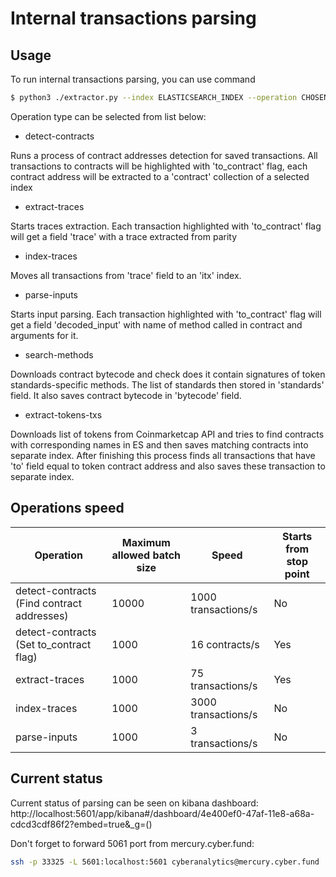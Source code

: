 # Internal transactions parsing
## Usage
To run internal transactions parsing, you can use command 
```bash
$ python3 ./extractor.py --index ELASTICSEARCH_INDEX --operation CHOSEN_OPERATION
```
Operation type can be selected from list below:
- detect-contracts

Runs a process of contract addresses detection for saved transactions. All transactions to contracts will be highlighted with 'to_contract' flag, each contract address will be extracted to a 'contract' collection of a selected index
- extract-traces

Starts traces extraction. Each transaction highlighted with 'to_contract' flag will get a field 'trace' with a trace extracted from parity
- index-traces

Moves all transactions from 'trace' field to an 'itx' index.
- parse-inputs

Starts input parsing. Each transaction highlighted with 'to_contract' flag will get a field 'decoded_input' with name of method called in contract and arguments for it.

- search-methods

Downloads contract bytecode and check does it contain signatures of token standards-specific methods. The list of standards then stored in 'standards' field. It also saves contract bytecode in 'bytecode' field. 

- extract-tokens-txs

Downloads list of tokens from Coinmarketcap API and tries to find contracts with corresponding names in ES and then saves matching contracts into separate index. After finishing this process finds all transactions that have 'to' field equal to token contract address and also saves these transaction to separate index.

## Operations speed

| Operation                                  | Maximum allowed batch size | Speed               | Starts from stop point |
|--------------------------------------------|----------------------------|---------------------|------------------------|
| detect-contracts (Find contract addresses) | 10000                      | 1000 transactions/s | No                     |
| detect-contracts (Set to_contract flag)    | 1000                       | 16 contracts/s      | Yes                    |
| extract-traces                             | 1000                       | 75 transactions/s   | Yes                    |
| index-traces                               | 1000                       | 3000 transactions/s | No                     |
| parse-inputs                               | 1000                       | 3 transactions/s    | No                     |

## Current status
Current status of parsing can be seen on kibana dashboard:
http://localhost:5601/app/kibana#/dashboard/4e400ef0-47af-11e8-a68a-cdcd3cdf86f2?embed=true&_g=()

Don't forget to forward 5061 port from mercury.cyber.fund:
```bash
ssh -p 33325 -L 5601:localhost:5601 cyberanalytics@mercury.cyber.fund
```